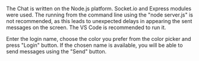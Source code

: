 The Chat is written on the Node.js platform.
Socket.io and Express modules were used.
The running from the command line using the "node server.js" is not recommended, as this leads to unexpected delays in appearing the sent messages on the screen.
The VS Code is recommended to run it.

Enter the login name, choose the color you prefer from the color picker and press "Login" button.
If the chosen name is available, you will be able to send messages using the "Send" button.  